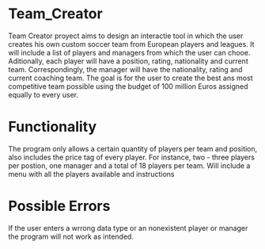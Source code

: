 # Team_Creator

Team Creator proyect aims to design an interactie tool in which the user creates his own custom soccer team from European players and leagues. It will include a list of players and managers from which the user can chooe. Aditionally, each player will have a position, rating, nationality and current team. Correspondingly, the manager will have the nationality, rating and current coaching team. The goal is for the user to create the best ans most competitive team possible using the budget of 100 million Euros assigned equally to every user.

# Functionality
The program only allows a certain quantity of players per team and position, also includes the price tag of every player. 
For instance, two - three players per postion, one manager and a total of 18 players per team. 
Will include a menu with all the players available and instructions

# Possible Errors
If the user enters a wrrong data type or an nonexistent player or manager the program will not work as intended. 
